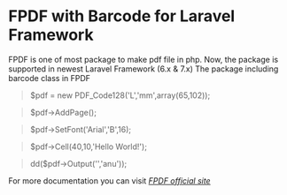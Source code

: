 # FPDF with Barcode for Laravel Framework
FPDF is one of most package to make pdf file in php. Now, the package is supported in newest Laravel Framework (6.x & 7.x)
The package including barcode class in FPDF

>$pdf = new PDF_Code128('L','mm',array(65,102));

>$pdf->AddPage();

>$pdf->SetFont('Arial','B',16);

>$pdf->Cell(40,10,'Hello World!');
 
>dd($pdf->Output('','anu'));

For more documentation you can visit *[FPDF official site](www.fpdf.org)*